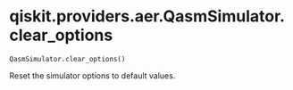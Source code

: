 # qiskit.providers.aer.QasmSimulator.clear\_options

`QasmSimulator.clear_options()`

Reset the simulator options to default values.
